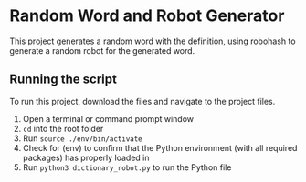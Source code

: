 # Random Word and Robot Generator
This project generates a random word with the definition, using robohash to generate a random robot for the generated word. 

## Running the script
To run this project, download the files and navigate to the project files.
1. Open a terminal or command prompt window
2. ```cd``` into the root folder
3. Run ```source ./env/bin/activate```
4. Check for (env) to confirm that the Python environment (with all required packages) has properly loaded in 
5. Run ```python3 dictionary_robot.py``` to run the Python file

